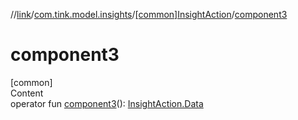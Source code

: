 //[link](../../index.md)/[com.tink.model.insights](../index.md)/[[common]InsightAction](index.md)/[component3](component3.md)



# component3  
[common]  
Content  
operator fun [component3](component3.md)(): [InsightAction.Data](-data/index.md)  



